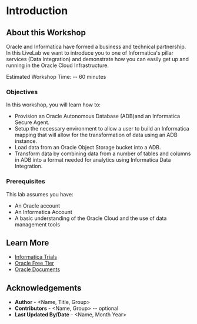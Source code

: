 # Introduction

## About this Workshop

Oracle and Informatica have formed a business and technical partnership.  In this LiveLab we want to introduce you to one of Informatica's pillar services (Data Integration) and demonstrate how you can easily get up and running in the Oracle Cloud Infrastructure.

Estimated Workshop Time: -- 60 minutes

### Objectives

In this workshop, you will learn how to:
* Provision an Oracle Autonomous Database (ADB)and an Informatica Secure Agent.
* Setup the necessary environment to allow a user to build an Informatica mapping that will allow for the transformation of data using an ADB instance.
* Load data from an Oracle Object Storage bucket into a ADB.
* Transform data by combining data from a number of tables and columns in ADB into a format needed for analytics using Informatica Data Integration.

### Prerequisites

This lab assumes you have:
* An Oracle account
* An Informatica Account
* A basic understanding of the Oracle Cloud and the use of data management tools

## Learn More

* [Informatica Trials](https://www.informatica.com/trials.html)
* [Oracle Free Tier](https://www.oracle.com/cloud/free/)
* [Oracle Documents](http://docs.oracle.com)

## Acknowledgements
* **Author** - <Name, Title, Group>
* **Contributors** -  <Name, Group> -- optional
* **Last Updated By/Date** - <Name, Month Year>
